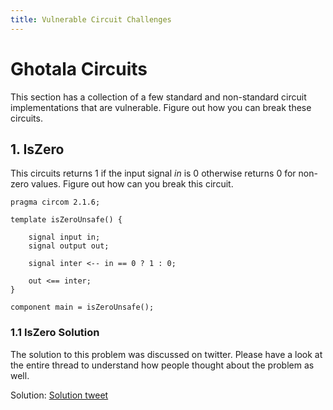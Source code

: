 ```yaml
---
title: Vulnerable Circuit Challenges
---
```


# Ghotala Circuits

This section has a collection of a few standard and non-standard circuit implementations that are vulnerable. Figure out how you can break these circuits.

## 1. IsZero
    
  This circuits returns 1 if the input signal *in* is 0 otherwise returns 0 for non-zero values. Figure out how can you break this circuit.

  ```circom
  pragma circom 2.1.6;

  template isZeroUnsafe() {

      signal input in;
      signal output out;

      signal inter <-- in == 0 ? 1 : 0;

      out <== inter;
  }

  component main = isZeroUnsafe();
  ```

### 1.1 IsZero Solution

The solution to this problem was discussed on twitter. Please have a look at the entire thread to understand how people thought about the problem as well.

Solution: [Solution tweet](https://x.com/saxenism/status/1784546740999188833)
